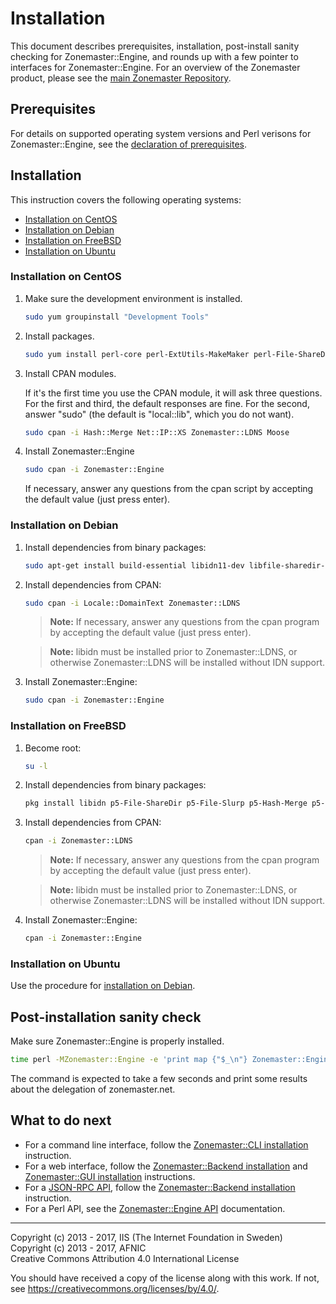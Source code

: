 # Installation

This document describes prerequisites, installation, post-install sanity
checking for Zonemaster::Engine, and rounds up with a few pointer to interfaces
for Zonemaster::Engine. For an overview of the Zonemaster product, please see
the [main Zonemaster Repository].


## Prerequisites

For details on supported operating system versions and Perl verisons for
Zonemaster::Engine, see the [declaration of prerequisites].


## Installation

This instruction covers the following operating systems:

 * [Installation on CentOS]
 * [Installation on Debian]
 * [Installation on FreeBSD]
 * [Installation on Ubuntu]


### Installation on CentOS

1) Make sure the development environment is installed.

   ```sh
   sudo yum groupinstall "Development Tools"
   ```

2) Install packages.

   ```sh
   sudo yum install perl-core perl-ExtUtils-MakeMaker perl-File-ShareDir perl-File-Slurp perl-IO-Socket-INET6 perl-JSON-PP perl-List-MoreUtils perl-Readonly perl-Time-HiRes perl-YAML libidn-devel perl-libintl perl-Devel-CheckLib openssl-devel perl-Test-Fatal
   ```

3) Install CPAN modules.

   If it's the first time you use the CPAN module, it will ask three questions.
   For the first and third, the default responses are fine. For the second, answer
   "sudo" (the default is "local::lib", which you do not want).

   ```sh
   sudo cpan -i Hash::Merge Net::IP::XS Zonemaster::LDNS Moose
   ```

4) Install Zonemaster::Engine

   ```sh
   sudo cpan -i Zonemaster::Engine
   ```

   If necessary, answer any questions from the cpan script by accepting the default value (just press enter).


### Installation on Debian

1) Install dependencies from binary packages:

   ```sh
   sudo apt-get install build-essential libidn11-dev libfile-sharedir-perl libfile-slurp-perl libhash-merge-perl libio-socket-inet6-perl liblist-moreutils-perl libmail-rfc822-address-perl libmodule-find-perl libmoose-perl libnet-ip-perl libreadonly-xs-perl libtext-csv-perl libssl-dev
   ```

2) Install dependencies from CPAN:

   ```sh
   sudo cpan -i Locale::DomainText Zonemaster::LDNS
   ```

   > **Note:** If necessary, answer any questions from the cpan program by
   > accepting the default value (just press enter).

   > **Note:** libidn must be installed prior to Zonemaster::LDNS, or otherwise
   > Zonemaster::LDNS will be installed without IDN support.

3) Install Zonemaster::Engine:

   ```sh
   sudo cpan -i Zonemaster::Engine
   ```


### Installation on FreeBSD

1) Become root:

   ```sh
   su -l
   ```

2) Install dependencies from binary packages:

   ```sh
   pkg install libidn p5-File-ShareDir p5-File-Slurp p5-Hash-Merge p5-IO-Socket-INET6 p5-List-MoreUtils p5-Locale-libintl p5-Mail-RFC822-Address p5-Module-Find p5-Moose p5-Net-IP p5-Readonly-XS p5-Text-CSV
   ```

3) Install dependencies from CPAN:

   ```sh
   cpan -i Zonemaster::LDNS
   ```

   > **Note:** If necessary, answer any questions from the cpan program by
   > accepting the default value (just press enter).

   > **Note:** libidn must be installed prior to Zonemaster::LDNS, or otherwise
   > Zonemaster::LDNS will be installed without IDN support.

4) Install Zonemaster::Engine:

   ```sh
   cpan -i Zonemaster::Engine
   ```


### Installation on Ubuntu

Use the procedure for [installation on Debian].


## Post-installation sanity check

Make sure Zonemaster::Engine is properly installed.

```sh
time perl -MZonemaster::Engine -e 'print map {"$_\n"} Zonemaster::Engine->test_module("BASIC", "zonemaster.net")'
```

The command is expected to take a few seconds and print some results about the delegation of zonemaster.net.


## What to do next

* For a command line interface, follow the [Zonemaster::CLI installation] instruction.
* For a web interface, follow the [Zonemaster::Backend installation] and [Zonemaster::GUI installation] instructions.
* For a [JSON-RPC API], follow the [Zonemaster::Backend installation] instruction.
* For a Perl API, see the [Zonemaster::Engine API] documentation.

-------

[Declaration of prerequisites]: https://github.com/dotse/zonemaster#prerequisites
[Installation on CentOS]: #installation-on-centos
[Installation on Debian]: #installation-on-debian
[Installation on FreeBSD]: #installation-on-freebsd
[Installation on Ubuntu]: #installation-on-ubuntu
[JSON-RPC API]: https://github.com/dotse/zonemaster-backend/blob/master/docs/API.md
[Main Zonemaster Repository]: https://github.com/dotse/zonemaster
[Zonemaster::Backend installation]: https://github.com/dotse/zonemaster-backend/blob/master/docs/installation.md
[Zonemaster::CLI installation]: https://github.com/dotse/zonemaster-cli/blob/master/docs/installation.md
[Zonemaster::Engine API]: http://search.cpan.org/~znmstr/Zonemaster-Engine/lib/Zonemaster/Engine/Overview.pod
[Zonemaster::GUI installation]: https://github.com/dotse/zonemaster-gui/blob/master/docs/installation.md

Copyright (c) 2013 - 2017, IIS (The Internet Foundation in Sweden)\
Copyright (c) 2013 - 2017, AFNIC\
Creative Commons Attribution 4.0 International License

You should have received a copy of the license along with this
work.  If not, see <https://creativecommons.org/licenses/by/4.0/>.
